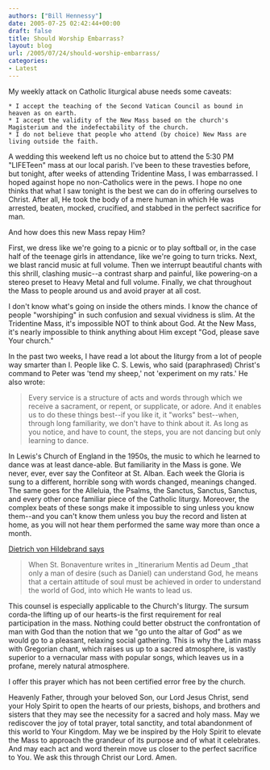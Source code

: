 ```yaml
---
authors: ["Bill Hennessy"]
date: 2005-07-25 02:42:44+00:00
draft: false
title: Should Worship Embarrass?
layout: blog
url: /2005/07/24/should-worship-embarrass/
categories:
- Latest
---
```


My weekly attack on Catholic liturgical abuse needs some caveats:

	* I accept the teaching of the Second Vatican Council as bound in heaven as on earth.
	* I accept the validity of the New Mass based on the church's Magisterium and the indefectability of the church.
	* I do not believe that people who attend (by choice) New Mass are living outside the faith.

A wedding this weekend left us no choice but to attend the 5:30 PM "LIFETeen" mass at our local parish.  I've been to these travesties before, but tonight, after weeks of attending Tridentine Mass, I was embarrassed.  I hoped against hope no non-Catholics were in the pews.  I hope no one thinks that what I saw tonight is the best we can do in offering ourselves to Christ.  After all, He took the body of a mere human in which He was arrested, beaten, mocked, crucified, and stabbed in the perfect sacrifice for man.

And how does this new Mass repay Him?

First, we dress like we're going to a picnic or to play softball or, in the case half of the teenage girls in attendance, like we're going to turn tricks.  Next, we blast rancid music at full volume.  Then we interrupt beautiful chants with this shrill, clashing music--a contrast sharp and painful, like powering-on a stereo preset to Heavy Metal and full volume.   Finally, we chat throughout the Mass to people around us and avoid prayer at all cost.

I don't know what's going on inside the others minds.  I know the chance of people "worshiping" in such confusion and sexual vividness is slim.  At the Tridentine Mass, it's impossible NOT to think about God.  At the New Mass, it's nearly impossible to think anything about Him except "God, please save Your church."

In the past two weeks, I have read a lot about the liturgy from a lot of people way smarter than I.  People like C. S. Lewis, who said (paraphrased) Christ's command to Peter was 'tend my sheep,' not 'experiment on my rats.'   He also wrote:



> Every service is a structure of acts and words through which we receive a sacrament, or repent, or supplicate, or adore.  And it enables us to do these things best--if you like it, it "works" best--when, through long familiarity, we don't have to think about it.  As long as you notice, and have to count, the steps, you are not dancing but only learning to dance.



In Lewis's Church of England in the 1950s, the music to which he learned to dance was at least dance-able.  But familiarity in the Mass is gone.  We never, ever, ever say the Confiteor at St. Alban.  Each week the Gloria is sung to a different, horrible song with words changed, meanings changed.   The same goes for the Alleluia, the Psalms, the Sanctus, Sanctus, Sanctus, and every other once familiar piece of the Catholic liturgy.  Moreover, the complex beats of these songs make it impossible to sing unless you know them--and you can't know them unless you  buy the record and listen at home, as you will not hear them performed the same way more than once a month.

[Dietrich von Hildebrand says](https://www.latin-mass-society.org/dietrich.htm)



> When St. Bonaventure writes in _Itinerarium Mentis ad Deum _that only a man of desire (such as Daniel) can understand God, he means that a certain attitude of soul must be achieved in order to understand the world of God, into which He wants to lead us.

This counsel is especially applicable to the Church's liturgy. The sursum corda-the lifting up of our hearts-is the first requirement for real participation in the mass. Nothing could better obstruct the confrontation of man with God than the notion that we "go unto the altar of God" as we would go to a pleasant, relaxing social gathering. This is why the Latin mass with Gregorian chant, which raises us up to a sacred atmosphere, is vastly superior to a vernacular mass with popular songs, which leaves us in a profane, merely natural atmosphere.



I offer this prayer which has not been certified error free by the church.

Heavenly Father, through your beloved Son, our Lord Jesus Christ, send your Holy Spirit to open the hearts of our priests, bishops, and brothers and sisters that they may see the necessity for a sacred and holy mass.  May we rediscover the joy of total prayer, total sanctity, and total abandonment of this world to Your Kingdom.  May we be inspired by the Holy Spirit to elevate the Mass to approach the grandeur of its purpose and of what it celebrates.  And may each act and word therein move us closer to the perfect sacrifice to You.  We ask this through Christ our Lord.  Amen.


